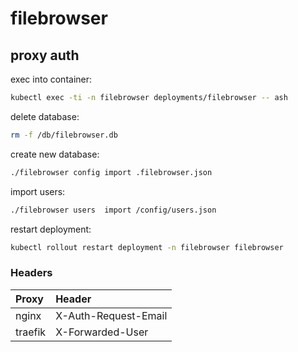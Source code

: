 # filebrowser

## proxy auth

exec into container:

```bash
kubectl exec -ti -n filebrowser deployments/filebrowser -- ash
```

delete database:

```bash
rm -f /db/filebrowser.db
```

create new database:

```bash
./filebrowser config import .filebrowser.json
```

import users:

```bash
./filebrowser users  import /config/users.json
```

restart deployment:

```bash
kubectl rollout restart deployment -n filebrowser filebrowser
```

### Headers

| Proxy   | Header               |
| :------ | :------------------- |
| nginx   | X-Auth-Request-Email |
| traefik | X-Forwarded-User     |
